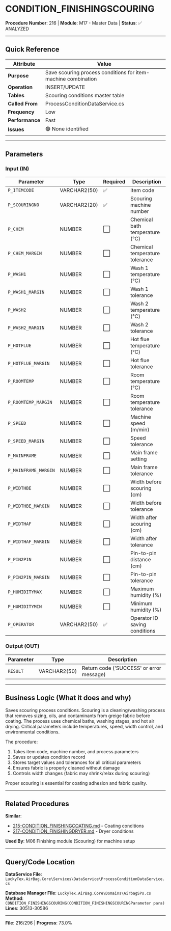 # CONDITION_FINISHINGSCOURING

**Procedure Number**: 216 | **Module**: M17 - Master Data | **Status**: ✅ ANALYZED

---

## Quick Reference

| Attribute | Value |
|-----------|-------|
| **Purpose** | Save scouring process conditions for item-machine combination |
| **Operation** | INSERT/UPDATE |
| **Tables** | Scouring conditions master table |
| **Called From** | ProcessConditionDataService.cs |
| **Frequency** | Low |
| **Performance** | Fast |
| **Issues** | 🟢 None identified |

---

## Parameters

### Input (IN)

| Parameter | Type | Required | Description |
|-----------|------|----------|-------------|
| `P_ITEMCODE` | VARCHAR2(50) | ✅ | Item code |
| `P_SCOURINGNO` | VARCHAR2(20) | ✅ | Scouring machine number |
| `P_CHEM` | NUMBER | ⬜ | Chemical bath temperature (°C) |
| `P_CHEM_MARGIN` | NUMBER | ⬜ | Chemical temperature tolerance |
| `P_WASH1` | NUMBER | ⬜ | Wash 1 temperature (°C) |
| `P_WASH1_MARGIN` | NUMBER | ⬜ | Wash 1 tolerance |
| `P_WASH2` | NUMBER | ⬜ | Wash 2 temperature (°C) |
| `P_WASH2_MARGIN` | NUMBER | ⬜ | Wash 2 tolerance |
| `P_HOTFLUE` | NUMBER | ⬜ | Hot flue temperature (°C) |
| `P_HOTFLUE_MARGIN` | NUMBER | ⬜ | Hot flue tolerance |
| `P_ROOMTEMP` | NUMBER | ⬜ | Room temperature (°C) |
| `P_ROOMTEMP_MARGIN` | NUMBER | ⬜ | Room temperature tolerance |
| `P_SPEED` | NUMBER | ⬜ | Machine speed (m/min) |
| `P_SPEED_MARGIN` | NUMBER | ⬜ | Speed tolerance |
| `P_MAINFRAME` | NUMBER | ⬜ | Main frame setting |
| `P_MAINFRAME_MARGIN` | NUMBER | ⬜ | Main frame tolerance |
| `P_WIDTHBE` | NUMBER | ⬜ | Width before scouring (cm) |
| `P_WIDTHBE_MARGIN` | NUMBER | ⬜ | Width before tolerance |
| `P_WIDTHAF` | NUMBER | ⬜ | Width after scouring (cm) |
| `P_WIDTHAF_MARGIN` | NUMBER | ⬜ | Width after tolerance |
| `P_PIN2PIN` | NUMBER | ⬜ | Pin-to-pin distance (cm) |
| `P_PIN2PIN_MARGIN` | NUMBER | ⬜ | Pin-to-pin tolerance |
| `P_HUMIDITYMAX` | NUMBER | ⬜ | Maximum humidity (%) |
| `P_HUMIDITYMIN` | NUMBER | ⬜ | Minimum humidity (%) |
| `P_OPERATOR` | VARCHAR2(50) | ✅ | Operator ID saving conditions |

### Output (OUT)

| Parameter | Type | Description |
|-----------|------|-------------|
| `RESULT` | VARCHAR2(50) | Return code ('SUCCESS' or error message) |

---

## Business Logic (What it does and why)

Saves scouring process conditions. Scouring is a cleaning/washing process that removes sizing, oils, and contaminants from greige fabric before coating. The process uses chemical baths, washing stages, and hot air drying. Critical parameters include temperatures, speed, width control, and environmental conditions.

The procedure:
1. Takes item code, machine number, and process parameters
2. Saves or updates condition record
3. Stores target values and tolerances for all critical parameters
4. Ensures fabric is properly cleaned without damage
5. Controls width changes (fabric may shrink/relax during scouring)

Proper scouring is essential for coating adhesion and fabric quality.

---

## Related Procedures

**Similar**:
- [215-CONDITION_FINISHINGCOATING.md](./215-CONDITION_FINISHINGCOATING.md) - Coating conditions
- [217-CONDITION_FINISHINGDRYER.md](./217-CONDITION_FINISHINGDRYER.md) - Dryer conditions

**Used By**: M06 Finishing module (Scouring) for machine setup

---

## Query/Code Location

**DataService File**: `LuckyTex.AirBag.Core\Services\DataService\ProcessConditionDataService.cs`

**Database Manager File**: `LuckyTex.AirBag.Core\Domains\AirbagSPs.cs`
**Method**: `CONDITION_FINISHINGSCOURING(CONDITION_FINISHINGSCOURINGParameter para)`
**Lines**: 30513-30586

---

**File**: 216/296 | **Progress**: 73.0%
